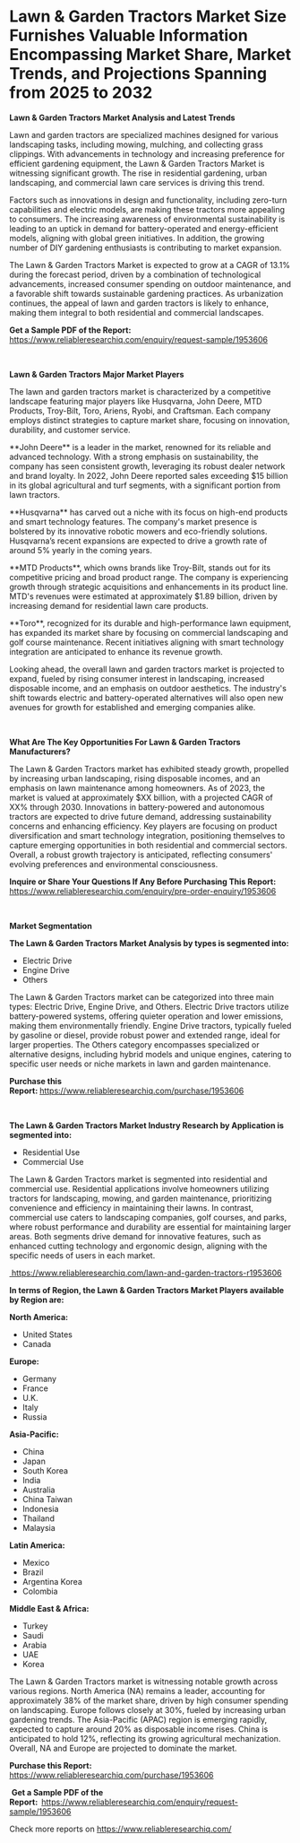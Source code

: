 <p><h1>Lawn & Garden Tractors Market Size Furnishes Valuable Information Encompassing Market Share, Market Trends, and Projections Spanning from 2025 to 2032</h1></p><p><strong>Lawn & Garden Tractors Market Analysis and Latest Trends</strong></p>
<p><p>Lawn and garden tractors are specialized machines designed for various landscaping tasks, including mowing, mulching, and collecting grass clippings. With advancements in technology and increasing preference for efficient gardening equipment, the Lawn & Garden Tractors Market is witnessing significant growth. The rise in residential gardening, urban landscaping, and commercial lawn care services is driving this trend. </p><p>Factors such as innovations in design and functionality, including zero-turn capabilities and electric models, are making these tractors more appealing to consumers. The increasing awareness of environmental sustainability is leading to an uptick in demand for battery-operated and energy-efficient models, aligning with global green initiatives. In addition, the growing number of DIY gardening enthusiasts is contributing to market expansion. </p><p>The Lawn & Garden Tractors Market is expected to grow at a CAGR of 13.1% during the forecast period, driven by a combination of technological advancements, increased consumer spending on outdoor maintenance, and a favorable shift towards sustainable gardening practices. As urbanization continues, the appeal of lawn and garden tractors is likely to enhance, making them integral to both residential and commercial landscapes.</p></p>
<p><strong>Get a Sample PDF of the Report:&nbsp;</strong> <a href="https://www.reliableresearchiq.com/enquiry/request-sample/1953606?utm_campaign=3180&utm_medium=2&utm_source=Github&utm_content=ia&utm_term=08042025&utm_id=lawn-garden-tractors">https://www.reliableresearchiq.com/enquiry/request-sample/1953606</a></p>
<p>&nbsp;</p>
<p><strong>Lawn & Garden Tractors Major Market Players</strong></p>
<p><p>The lawn and garden tractors market is characterized by a competitive landscape featuring major players like Husqvarna, John Deere, MTD Products, Troy-Bilt, Toro, Ariens, Ryobi, and Craftsman. Each company employs distinct strategies to capture market share, focusing on innovation, durability, and customer service.</p><p>**John Deere** is a leader in the market, renowned for its reliable and advanced technology. With a strong emphasis on sustainability, the company has seen consistent growth, leveraging its robust dealer network and brand loyalty. In 2022, John Deere reported sales exceeding $15 billion in its global agricultural and turf segments, with a significant portion from lawn tractors.</p><p>**Husqvarna** has carved out a niche with its focus on high-end products and smart technology features. The company's market presence is bolstered by its innovative robotic mowers and eco-friendly solutions. Husqvarna’s recent expansions are expected to drive a growth rate of around 5% yearly in the coming years.</p><p>**MTD Products**, which owns brands like Troy-Bilt, stands out for its competitive pricing and broad product range. The company is experiencing growth through strategic acquisitions and enhancements in its product line. MTD's revenues were estimated at approximately $1.89 billion, driven by increasing demand for residential lawn care products.</p><p>**Toro**, recognized for its durable and high-performance lawn equipment, has expanded its market share by focusing on commercial landscaping and golf course maintenance. Recent initiatives aligning with smart technology integration are anticipated to enhance its revenue growth.</p><p>Looking ahead, the overall lawn and garden tractors market is projected to expand, fueled by rising consumer interest in landscaping, increased disposable income, and an emphasis on outdoor aesthetics. The industry's shift towards electric and battery-operated alternatives will also open new avenues for growth for established and emerging companies alike.</p></p>
<p>&nbsp;</p>
<p><strong>What Are The Key Opportunities For Lawn & Garden Tractors Manufacturers?</strong></p>
<p><p>The Lawn & Garden Tractors market has exhibited steady growth, propelled by increasing urban landscaping, rising disposable incomes, and an emphasis on lawn maintenance among homeowners. As of 2023, the market is valued at approximately $XX billion, with a projected CAGR of XX% through 2030. Innovations in battery-powered and autonomous tractors are expected to drive future demand, addressing sustainability concerns and enhancing efficiency. Key players are focusing on product diversification and smart technology integration, positioning themselves to capture emerging opportunities in both residential and commercial sectors. Overall, a robust growth trajectory is anticipated, reflecting consumers' evolving preferences and environmental consciousness.</p></p>
<p><strong>Inquire or Share Your Questions If Any Before Purchasing This Report:</strong> <a href="https://www.reliableresearchiq.com/enquiry/pre-order-enquiry/1953606?utm_campaign=3180&utm_medium=2&utm_source=Github&utm_content=ia&utm_term=08042025&utm_id=lawn-garden-tractors">https://www.reliableresearchiq.com/enquiry/pre-order-enquiry/1953606</a></p>
<p>&nbsp;</p>
<p><strong>Market Segmentation</strong></p>
<p><strong>The Lawn & Garden Tractors Market Analysis by types is segmented into:</strong></p>
<p><ul><li>Electric Drive</li><li>Engine Drive</li><li>Others</li></ul></p>
<p><p>The Lawn & Garden Tractors market can be categorized into three main types: Electric Drive, Engine Drive, and Others. Electric Drive tractors utilize battery-powered systems, offering quieter operation and lower emissions, making them environmentally friendly. Engine Drive tractors, typically fueled by gasoline or diesel, provide robust power and extended range, ideal for larger properties. The Others category encompasses specialized or alternative designs, including hybrid models and unique engines, catering to specific user needs or niche markets in lawn and garden maintenance.</p></p>
<p><strong>Purchase this Report:&nbsp;</strong><a href="https://www.reliableresearchiq.com/purchase/1953606?utm_campaign=3180&utm_medium=2&utm_source=Github&utm_content=ia&utm_term=08042025&utm_id=lawn-garden-tractors">https://www.reliableresearchiq.com/purchase/1953606</a></p>
<p>&nbsp;</p>
<p><strong>The Lawn & Garden Tractors Market Industry Research by Application is segmented into:</strong></p>
<p><ul><li>Residential Use</li><li>Commercial Use</li></ul></p>
<p><p>The Lawn & Garden Tractors market is segmented into residential and commercial use. Residential applications involve homeowners utilizing tractors for landscaping, mowing, and garden maintenance, prioritizing convenience and efficiency in maintaining their lawns. In contrast, commercial use caters to landscaping companies, golf courses, and parks, where robust performance and durability are essential for maintaining larger areas. Both segments drive demand for innovative features, such as enhanced cutting technology and ergonomic design, aligning with the specific needs of users in each market.</p></p>
<p><a href="https://www.reliableresearchiq.com/lawn-and-garden-tractors-r1953606?utm_campaign=3180&utm_medium=2&utm_source=Github&utm_content=ia&utm_term=08042025&utm_id=lawn-garden-tractors">&nbsp;https://www.reliableresearchiq.com/lawn-and-garden-tractors-r1953606</a></p>
<p><strong>In terms of Region, the Lawn & Garden Tractors Market Players available by Region are:</strong></p>
<p>
    <p> <strong> North America: </strong>
        <ul>
            <li>United States</li>
            <li>Canada</li>
        </ul>
        </p> 
    <p> <strong> Europe: </strong>
        <ul>
            <li>Germany</li>
            <li>France</li>
            <li>U.K.</li>
            <li>Italy</li>
            <li>Russia</li>
        </ul>
        </p> 
    <p> <strong> Asia-Pacific: </strong>
        <ul>
            <li>China</li>
            <li>Japan</li>
            <li>South Korea</li>
            <li>India</li>
            <li>Australia</li>
            <li>China Taiwan</li>
            <li>Indonesia</li>
            <li>Thailand</li>
            <li>Malaysia</li>
        </ul>
        </p> 
    <p> <strong> Latin America: </strong>
        <ul>
            <li>Mexico</li>
            <li>Brazil</li>
            <li>Argentina Korea</li>
            <li>Colombia</li>
        </ul>
        </p> 
    <p> <strong> Middle East & Africa: </strong>
        <ul>
            <li>Turkey</li>
            <li>Saudi</li>
            <li>Arabia</li>
            <li>UAE</li>
            <li>Korea</li>
        </ul>
    </p>
    </p>
<p><p>The Lawn & Garden Tractors market is witnessing notable growth across various regions. North America (NA) remains a leader, accounting for approximately 38% of the market share, driven by high consumer spending on landscaping. Europe follows closely at 30%, fueled by increasing urban gardening trends. The Asia-Pacific (APAC) region is emerging rapidly, expected to capture around 20% as disposable income rises. China is anticipated to hold 12%, reflecting its growing agricultural mechanization. Overall, NA and Europe are projected to dominate the market.</p></p>
<p><strong>Purchase this Report: </strong><a href="https://www.reliableresearchiq.com/purchase/1953606?utm_campaign=3180&utm_medium=2&utm_source=Github&utm_content=ia&utm_term=08042025&utm_id=lawn-garden-tractors">https://www.reliableresearchiq.com/purchase/1953606</a></p>
<p>&nbsp;<strong>Get a Sample PDF of the Report:&nbsp;&nbsp;</strong><a href="https://www.reliableresearchiq.com/enquiry/request-sample/1953606?utm_campaign=3180&utm_medium=2&utm_source=Github&utm_content=ia&utm_term=08042025&utm_id=lawn-garden-tractors">https://www.reliableresearchiq.com/enquiry/request-sample/1953606</a></p>
<p><strong></strong></p>
<p>Check more reports on <a href="https://www.reliableresearchiq.com/?utm_campaign=3180&utm_medium=2&utm_source=Github&utm_content=ia&utm_term=08042025&utm_id=lawn-garden-tractors">https://www.reliableresearchiq.com/</a></p>